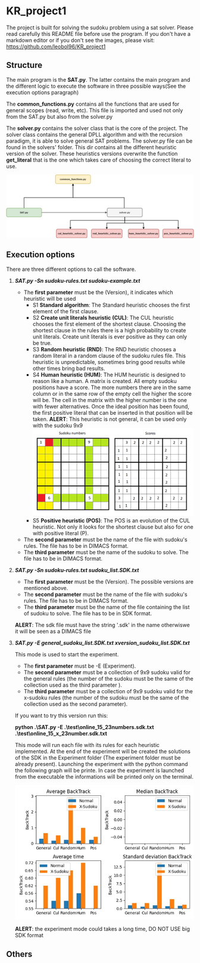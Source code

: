# KR_project1

The project is built for solving the sudoku problem using a sat solver.
Please read carefully this README file before use the program.
If you don't have a markdown editor or if you don't see the images, please visit: https://github.com/leobol96/KR_project1 

## Structure
The main program is the **SAT.py**. The latter contains the main program and the different logic to execute the software in three possible ways(See the execution options paragraph)

The **common_functions.py** contains all the functions that are used for general scopes (read, write, etc). This file is imported and used not only from the SAT.py but also from the solver.py

The **solver.py** contains the solver class that is the core of the project. The solver class contains the general DPLL algorithm and with the recursion paradigm, it is able to solve general SAT problems.
The solver.py file can be found in the solvers' folder. This dir contains all the different heuristic version of the solver. These heuristics versions overwrite the function **get_literal** that is the one which takes care of choosing the correct literal to use.


![structure](https://github.com/leobol96/KR_project1/blob/master/img/project_structure.jpg)


## Execution options
There are three different options to call the software.
1. ***SAT.py -Sn sudoku-rules.txt sudoku-example.txt***
	- The **first parameter** must be the (Version), it indicates which heuristic will be used
        - S1 **Standard algorithm**: The Standard heuristic chooses the first element of the first clause.
        - S2 **Create unit literals heuristic (CUL)**: The CUL heuristic chooses the first element of the shortest clause. Choosing the shortest clause in the rules there is a high probability to create unit literals. Create unit literals is ever positive as they can only be true.
        - S3 **Random heuristic (RND)**: The RND heuristic chooses a random literal in a random clause of the sudoku rules file. This heuristic is unpredictable, sometimes bring good results while other times bring bad results.
        - S4 **Human heuristic (HUM)**: The HUM heuristic is designed to reason like a human. A matrix is created. All empty sudoku positions have a score. The more numbers there are in the same column or in the same row of the empty cell the higher the score will be. The cell in the matrix with the higher number is the one with fewer alternatives. Once the ideal position has been found, the first positive literal that can be inserted in that position will be taken. **ALERT**: This heuristic is not general, it can be used only with the sudoku 9x9  
        ![hum heuristic](https://github.com/leobol96/KR_project1/blob/master/img/hum_heuristic_solver.png)
        - S5 **Positive heuristic (POS)**: The POS is an evolution of the CUL heuristic. Not only it looks for the shortest clause but also for one with positive literal (P).
	-   The **second parameter** must be the name of the file with sudoku's rules. The file has to be in DIMACS format.
	-   The **third parameter** must be the name of the sudoku to solve. The file has to be in DIMACS format.
2. ***SAT.py -Sn sudoku-rules.txt sudoku_list.SDK.txt***	
	- The **first parameter** must be the (Version). The possible versions are mentioned above.
	-   The **second parameter** must be the name of the file with sudoku's rules. The file has to be in DIMACS format.
	-   The **third parameter** must be the name of the file containing the list of sudoku to solve. The file has to be in SDK format.
	
	**ALERT**: The sdk file must have the string '.sdk' in the name otherwiswe it will be seen as a DIMACS file
4. ***SAT.py -E general_sudoku_list.SDK.txt xversion_sudoku_list.SDK.txt***
 	
    This mode is used to start the experiment. 
    - The **first parameter** must be -E (Experiment).
    - The **second parameter** must be a collection of 9x9 sudoku valid for the general rules (the number of the sudoku must be the same of the collection used as the third parameter ).
    - The **third parameter** must be a collection of 9x9 sudoku valid for the x-sudoku rules (the number of the sudoku must be the same of the collection used as the second parameter).
    
    If you want to try this version run this:
    
    **python .\SAT.py -E .\test\online_15_23numbers.sdk.txt .\test\online_15_x_23number.sdk.txt**
    
    This mode will run each file with its rules for each heuristic implemented.
    At the end of the experiment will be created the solutions of the SDK in the Experiment folder (The experiment folder must be already present).
    Launching the experiment with the python command the following graph will be printe. In case the experiment is launched from the executable the informations will be printed only on the terminal. 
    
    ![graph](https://github.com/leobol96/KR_project1/blob/master/img/experiment_chart.jpeg)
    
    **ALERT**: the experiment mode could takes a long time, DO NOT USE big SDK format   

## Others 
